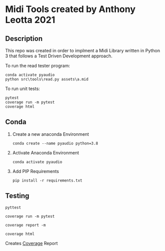 # Midi Tools created by Anthony Leotta 2021

## Description

This repo was created in order to implment a Midi Library written in Python 3 that follows a Test Driven Development approach.

To run the read tester program:
```
conda activate pyaudio
python src\tools\read.py assets\a.mid
```

To run unit tests:

```
pytest
coverage run -m pytest
coverage html
```

## Conda

1. Create a new anaconda Environment

    ```
    conda create --name pyaudio python=3.8
    ```

1. Activate Anaconda Environment

    ```
    conda activate pyaudio
    ```

1. Add PIP Requirements

    ```
    pip install -r requirements.txt
    ```

## Testing

```
pyttest
```

```
coverage run -m pytest
```

```
coverage report -m
```

```
coverage html
```

Creates [Coverage](./htmlcov/index.html) Report
